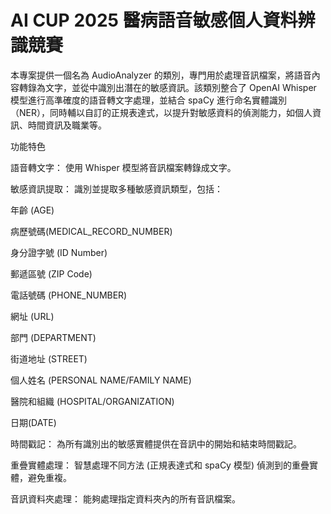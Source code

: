 # AI CUP 2025 醫病語音敏感個人資料辨識競賽
本專案提供一個名為 AudioAnalyzer 的類別，專門用於處理音訊檔案，將語音內容轉錄為文字，並從中識別出潛在的敏感資訊。該類別整合了 OpenAI Whisper 模型進行高準確度的語音轉文字處理，並結合 spaCy 進行命名實體識別（NER），同時輔以自訂的正規表達式，以提升對敏感資料的偵測能力，如個人資訊、時間資訊及職業等。

功能特色


語音轉文字： 使用 Whisper 模型將音訊檔案轉錄成文字。

敏感資訊提取： 識別並提取多種敏感資訊類型，包括：

年齡 (AGE)

病歷號碼(MEDICAL_RECORD_NUMBER)

身分證字號 (ID Number)

郵遞區號 (ZIP Code)

電話號碼 (PHONE_NUMBER)

網址 (URL)

部門 (DEPARTMENT)

街道地址 (STREET)

個人姓名 (PERSONAL NAME/FAMILY NAME)

醫院和組織 (HOSPITAL/ORGANIZATION)

日期(DATE)

時間戳記： 為所有識別出的敏感實體提供在音訊中的開始和結束時間戳記。

重疊實體處理： 智慧處理不同方法 (正規表達式和 spaCy 模型) 偵測到的重疊實體，避免重複。

音訊資料夾處理： 能夠處理指定資料夾內的所有音訊檔案。

